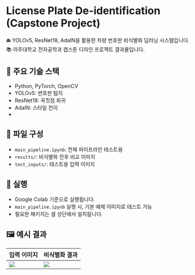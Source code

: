 # License Plate De-identification (Capstone Project)

🚘 YOLOv5, ResNet18, AdaIN을 활용한 차량 번호판 비식별화 딥러닝 시스템입니다.  
📚 아주대학교 전자공학과 캡스톤 디자인 프로젝트 결과물입니다.

## 🧠 주요 기술 스택
- Python, PyTorch, OpenCV
- YOLOv5: 번호판 탐지
- ResNet18: 꼭짓점 회귀
- AdaIN: 스타일 전이
- 
## 📁 파일 구성
- `main_pipeline.ipynb`: 전체 파이프라인 테스트용
- `results/`: 비식별화 전후 비교 이미지
- `test_inputs/`: 테스트용 입력 이미지

## 🚀 실행
- Google Colab 기준으로 실행됩니다.
- `main_pipeline.ipynb` 실행 시, 기본 예제 이미지로 테스트 가능
- 필요한 패키지는 셀 상단에서 설치됩니다.

## 🖼️ 예시 결과

| 입력 이미지 | 비식별화 결과 |
|-------------|----------------|
| ![](results/before.jpg) | ![](results/after.jpg) |
